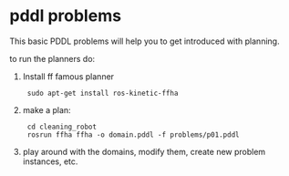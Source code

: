 pddl problems
===

This basic PDDL problems will help you to get introduced with planning.

to run the planners do:

1. Install ff famous planner

        sudo apt-get install ros-kinetic-ffha

2. make a plan:

        cd cleaning_robot
        rosrun ffha ffha -o domain.pddl -f problems/p01.pddl

3. play around with the domains, modify them, create new problem instances, etc.
